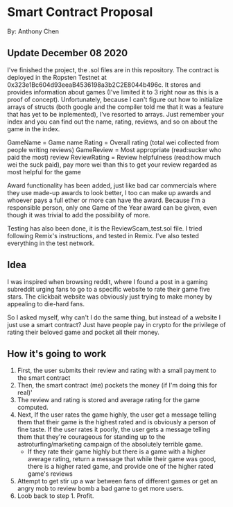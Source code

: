 # Smart Contract Proposal
By: Anthony Chen

## Update December 08 2020
I've finished the project, the .sol files are in this repository. The contract is deployed in the Ropsten Testnet at 0x323e1Bc604d93eeaB4536198a3b2C2E8044b496c. It stores and provides information about games (I've limited it to 3 right now as this is a proof of concept). Unfortunately, because I can't figure out how to initialize arrays of structs (both google and the compiler told me that it was a feature that has yet to be inplemented), I've resorted to arrays. Just remember your index and you can find out the name, rating, reviews, and so on about the game in the index. 

GameName = Game name
Rating = Overall rating (total wei collected from people writing reviews)
GameReview = Most appropriate (read:sucker who paid the most) review
ReviewRating = Review helpfulness (read:how much wei the suck paid), pay more wei than this to get your review regarded as most helpful for the game 

Award functionality has been added, just like bad car commercials where they use made-up awards to look better, I too can make up awards and whoever pays a full ether or more can have the award. Because I'm a responsible person, only one Game of the Year award can be given, even though it was trivial to add the possibility of more.

Testing has also been done, it is the ReviewScam_test.sol file. I tried following Remix's instructions, and tested in Remix. I've also tested everything in the test network.

## Idea

I was inspired when browsing reddit, where I found a post in a gaming subreddit urging fans to go to a specific website to rate their game five stars. The clickbait website was obviously just trying to make money by appealing to die-hard fans.

So I asked myself, why can't I do the same thing, but instead of a website I just use a smart contract? Just have people pay in crypto for the privilege of rating their beloved game and pocket all their money.

## How it's going to work
1. First, the user submits their review and rating with a small payment to the smart contract
2. Then, the smart contract (me) pockets the money (if I'm doing this for real)'
3. The review and rating is stored and average rating for the game computed.
4. Next, If the user rates the game highly, the user get a message telling them that their game is the highest rated and is obviously a person of fine taste. If the user rates it poorly, the user gets a message telling them that they're courageous for standing up to the astroturfing/marketing campaign of the absolutely terrible game.
    - If they rate their game highly but there is a game with a higher average rating, return a message that while their game was good, there is a higher rated game, and provide one of the higher rated game's reviews
5. Attempt to get stir up a war between fans of different games or get an angry mob to review bomb a bad game to get more users.
6. Loob back to step 1. Profit.

